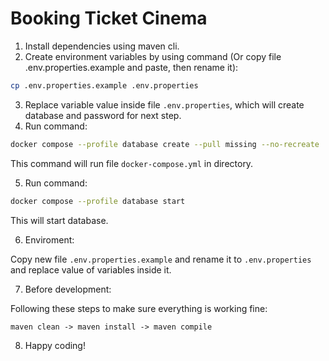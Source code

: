 # Booking Ticket Cinema

1. Install dependencies using maven cli.
2. Create environment variables by using command (Or copy file .env.properties.example and paste, then rename it):

```bash
cp .env.properties.example .env.properties
```

3. Replace variable value inside file `.env.properties`, which will create database and password for next step.
4. Run command:

```bash
docker compose --profile database create --pull missing --no-recreate
```

This command will run file `docker-compose.yml` in directory.

5. Run command:

```bash
docker compose --profile database start
```

This will start database.

6. Enviroment:

Copy new file `.env.properties.example` and rename it to `.env.properties` and replace value of variables inside it.

7. Before development:

Following these steps to make sure everything is working fine:

`
maven clean -> maven install -> maven compile
`

8. Happy coding!